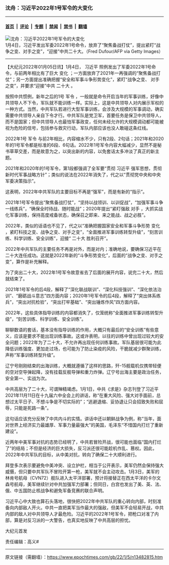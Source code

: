 ### 沈舟：习近平2022年1号军令的大变化

---

#### [首页](../../../..?n13482815) &nbsp;|&nbsp; [评论](../../../../../epoch-comment?n13482815) &nbsp;|&nbsp; [专题](../../../../../epoch-special?n13482815) &nbsp;|&nbsp; [禁闻](../../../../../epoch-news?n13482815) &nbsp;|&nbsp; [禁书](../../../../../books?n13482815) &nbsp;|&nbsp; [翻墙](https://github.com/gfw-breaker/nogfw/blob/master/README.md?n13482815)


<div><img alt="沈舟：习近平2022年1号军令的大变化" class="attachment-djy_600_400 size-djy_600_400 wp-post-image" src="https://i.epochtimes.com/assets/uploads/2022/01/id13482847-GettyImages-1071104410-600x400.jpg"/>
<div class="caption">
 1月4日，习近平发出军委2022年1号命令，放弃了“聚焦备战打仗”，提出紧盯“战争之变、对手之变”，“迎接”中共二十大。（Fred Dufour/AFP via Getty Images）
</div></div><hr/><div class="post_content" id="artbody" itemprop="articleBody">
 <!-- article content begin -->
 <p>
  【大纪元2022年01月05日讯】1月4日，
  <ok href="https://www.epochtimes.com/gb/tag/%E4%B9%A0%E8%BF%91%E5%B9%B3.html">
   习近平
  </ok>
  照例发出了军委2022年1号命令，与前两年相比有了巨大
  <ok href="https://www.epochtimes.com/gb/tag/%E5%8F%98%E5%8C%96.html">
   变化
  </ok>
  ；一方面放弃了2021年一再强调的“聚焦备战打仗”；另一方面提出准确把握“安全和军事斗争形势变化”，紧盯“战争之变、
  <ok href="https://www.epochtimes.com/gb/tag/%E5%AF%B9%E6%89%8B.html">
   对手
  </ok>
  之变”，并要求“迎接”中共
  <ok href="https://www.epochtimes.com/gb/tag/%E4%BA%8C%E5%8D%81%E5%A4%A7.html">
   二十大
  </ok>
  。
 </p>
 <p>
  按照中共惯例，新年之后的1号
  <ok href="https://www.epochtimes.com/gb/tag/%E5%86%9B%E4%BB%A4.html">
   军令
  </ok>
  ，一般就是命令开启当年的军事训练，好像中共领导人不下令，军队就不能训练一样。实际上，这是中共领导人对内展示军权的一种方式。当然，中共军队若进行大型军事训练，会涉及大规模的军事调动，确实需要中共领导人亲自下令才行。中共军队是党卫军，首要任务是保卫中共领导人，而不是国家；但中共领导人也最怕军事政变，任何未经允许的大规模调动都可能被视为危险的信号，包括参与救灾行动，军队内部应该也没人敢碰这条红线。
 </p>
 <p>
  2022年1号
  <ok href="https://www.epochtimes.com/gb/tag/%E5%86%9B%E4%BB%A4.html">
   军令
  </ok>
  与前2年相比，内容缩水不少，只有2段、2句话；2021年和2020年的1号军令都是标准的6段、6句话。2022年1号军令内容大幅减少，显然不是秘书草草交差，而是故意为之，以突出新的内容，以免套话太多冲淡了真正的新主题。
 </p>
 <p>
  2021年和2020年的1号军令，第1段都强调了全军要“贯彻
  <ok href="https://www.epochtimes.com/gb/tag/%E4%B9%A0%E8%BF%91%E5%B9%B3.html">
   习近平
  </ok>
  强军思想，贯彻新时代军事战略方针”；类似的说法在2022年消失了，代之以“贯彻党中央和中央军委决策指示”。
 </p>
 <p>
  这表明，2022年中共军队的主要目标不再是“强军”，而是有新的“指示”。
 </p>
 <p>
  2021年1号军令提出“聚焦备战打仗”，“坚持以战领训、以训促战”，“加强军事斗争一线练兵”，“确保全时待战、随时能战”；2020年提出“紧盯强敌
  <ok href="https://www.epochtimes.com/gb/tag/%E5%AF%B9%E6%89%8B.html">
   对手
  </ok>
  ，大抓实战化军事训练，保持高度戒备状态，确保召之即来、来之能战、战之必胜”。
 </p>
 <p>
  2022年，类似的话语也不见了，代之以“准确把握国家安全和军事斗争形势
  <ok href="https://www.epochtimes.com/gb/tag/%E5%8F%98%E5%8C%96.html">
   变化
  </ok>
  ，紧盯科技之变、战争之变、对手之变”，“全面推进军事训练转型升级”，“刻苦训练、科学训练、安全训练”，迎接“
  <ok href="https://www.epochtimes.com/gb/tag/%E4%BA%8C%E5%8D%81%E5%A4%A7.html">
   二十大
  </ok>
  胜利召开”。
 </p>
 <p>
  2022年中共军队的主要任务不再是对外，而是对内；准确地说，要确保习近平在二十大连任成功。这就是2022年新的“斗争形势变化”，后面的“战争之变、对手之变”，算作是补充解释。
 </p>
 <p>
  为了突出二十大，2022年1号军令故意省去了后面的展开内容，说完二十大，然后就结束了。
 </p>
 <p>
  2021年1号军令的后4段，解释了“深化联战联训”、“深化科技强训”、“深化依法治训”、“磨砺战斗意志”四方面内容；2020年1号军令的后4段，解释了“突出体系练兵”，“突出对抗检验”，“突出打牢基础”、“突出锤炼作风”四方面内容。
 </p>
 <p>
  2022年，这些具体指导训练的内容都消失了，仅笼统称“全面推进军事训练转型升级”，“刻苦训练、科学训练、安全训练”。
 </p>
 <p>
  聊聊数语的套话，基本没有指导训练的作用，大概只有最后的“安全训练”有些意义，应该是要求不能出现训练事故。这或许表明，以往的训练中曾出现过较大的安全问题；2022年为了二十大，不允许再出现任何训练事故。军队基层很可能为此降低训练强度、更加走过场，也可能为了防止染疫的风险，干脆就减少群聚训练，声称“军事训练转型升级”。
 </p>
 <p>
  辽宁号刚刚结束的出海训练，大概就遵循了这样的思路，歼-15舰载机仅携带轻便的空对空导弹起降，没有挂载反舰导弹和重力炸弹。辽宁号出海主要是政治任务，安全第一、实战为次。
 </p>
 <p>
  中共高层为了二十大，可谓殚精竭虑。1月1日，中共《求是》杂志刊登了习近平2021年11月11日在十九届六中全会上的讲话，称“在重大风险、强大对手面前，总想过太平日子、不想斗争是不切实际的”；“逃避退缩、妥协退让只会招致失败和屈辱，只能是死路一条”。
 </p>
 <p>
  这句话应该充分反映了中共内斗的实情。讲话中还以朝鲜战争为例，称“当年，面对世界上经济实力最雄厚、军事力量最强大”的美国，毛泽东“不惜国内打烂了重新建设”。
 </p>
 <p>
  近两年中美军事对抗的态势已经明了，中共若冒险开战，很可能也面临“国内打烂了”的结局；不但是经济的巨大损失，反习派还很可能趁机作乱、篡权。因此，2022年中共军队的目标，从中美对抗，转向了确保二十大顺利进行。
 </p>
 <p>
  拜登多次表示要避免中美冲突、设立护栏，相当于公开表示，美军仍然会保持强大威慑，但只要中共军队不冒险开第一枪，美军就不会主动攻击。1月3日，美军的林肯号航母（CVN72）舰队进入太平洋部署，预计将接替正在西太平洋的卡尔文森号航母，美军继续针对中共加强军力部署；但同日，白宫也发出了美、英、法、俄、中五国防止核战争和避免军备竞赛的联合声明。
 </p>
 <p>
  习近平心中大致也算石头落地，很快把2022年中共军队的重心转向内部，时刻准备向内部敌人开火。中共一直把美军当作最大的强敌，但美军不会轻易开战，中共内部的敌人对中共领导人才最危险。习近平的2022年1号军令，把枪口对准了内部，算是对反习派的一大警告，也真实地反映了中共高层的担忧。
 </p>
 <p>
  大纪元首发
 </p>
 <p>
  责任编辑：高义#
 </p>
 <!-- article content end -->
 <div id="below_article_ad">
 </div>
</div>


---

原文链接（需翻墙）：https://www.epochtimes.com/gb/22/1/5/n13482815.htm
